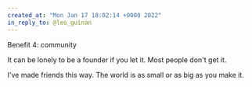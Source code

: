```yaml
---
created_at: "Mon Jan 17 18:02:14 +0000 2022"
in_reply_to: @leo_guinan
---
```


Benefit 4: community 

It can be lonely to be a founder if you let it. Most people don't get it.

I've made friends this way. The world is as small or as big as you make it.